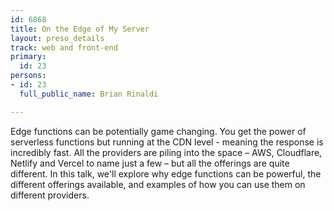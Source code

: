 ```yaml
---
id: 6868
title: On the Edge of My Server
layout: preso_details
track: web and front-end
primary:
  id: 23
persons:
- id: 23
  full_public_name: Brian Rinaldi

---
```

Edge functions can be potentially game changing. You get the power of serverless functions but running at the CDN level - meaning the response is incredibly fast. All the providers are piling into the space – AWS, Cloudflare, Netlify and Vercel to name just a few – but all the offerings are quite different. In this talk, we'll explore why edge functions can be powerful, the different offerings available, and examples of how you can use them on different providers.